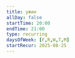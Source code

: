 ```yaml
---
title: ужин
allDay: false
startTime: 20:00
endTime: 21:00
type: recurring
daysOfWeek: [F,R,W,T,M]
startRecur: 2025-08-25
---
```

